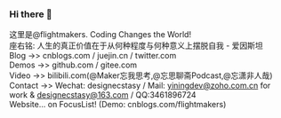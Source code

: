 ### Hi there 👋  
这里是@flightmakers.  Coding Changes the World!  
座右铭: 人生的真正价值在于从何种程度与何种意义上摆脱自我 - 爱因斯坦  
Blog ->> cnblogs.com / juejin.cn / twitter.com  
Demos ->> github.com / gitee.com  
Video ->> bilibili.com(@Maker忘我思考,@忘思聊斋Podcast,@忘潇非人哉)  
Contact ->> Wechat: designecstasy / Mail: yiningdev@zoho.com.cn for work & designecstasy@163.com / QQ:3461896724  
Website... on FocusList! (Demo: cnblogs.com/flightmakers)  

<!--
**flightmakers/flightmakers** is a ✨ _special_ ✨ repository because its `README.md` (this file) appears on your GitHub profile.

Here are some ideas to get you started:

- 🔭 I’m currently working on ...
- 🌱 I’m currently learning ...
- 👯 I’m looking to collaborate on ...
- 🤔 I’m looking for help with ...
- 💬 Ask me about ...
- 📫 How to reach me: ...
- 😄 Pronouns: ...
- ⚡ Fun fact: ...
-->
